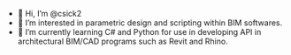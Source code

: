 - 👋 Hi, I’m @csick2
- 👀 I’m interested in parametric design and scripting within BIM softwares. 
- 🌱 I’m currently learning C# and Python for use in developing API in architectural BIM/CAD programs such as Revit and Rhino. 
